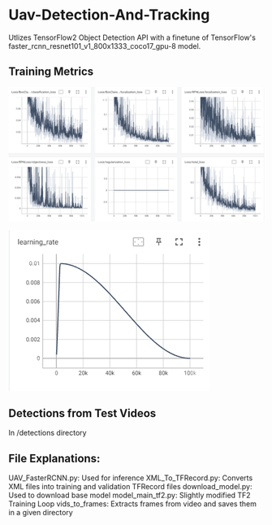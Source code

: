# Uav-Detection-And-Tracking
Utlizes TensorFlow2 Object Detection API with a finetune of TensorFlow's faster_rcnn_resnet101_v1_800x1333_coco17_gpu-8 model.
## Training Metrics
![Metrics 1](https://github.com/RobCaamano/Uav-Detection-And-Tracking/blob/main/metrics_1.png)

![Learning rate](https://github.com/RobCaamano/Uav-Detection-And-Tracking/blob/main/lr.png)

## Detections from Test Videos
In /detections directory

## File Explanations:
UAV_FasterRCNN.py: Used for inference
XML_To_TFRecord.py: Converts XML files into training and validation TFRecord files
download_model.py: Used to download base model
model_main_tf2.py: Slightly modified TF2 Training Loop
vids_to_frames: Extracts frames from video and saves them in a given directory
